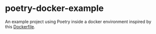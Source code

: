 # poetry-docker-example
An example project using Poetry inside a docker environment inspired by this
[Dockerfile](https://github.com/wemake-services/wemake-django-template/blob/fd6c4105e99c97313905235f5d46a30e624d1375/%7B%7Bcookiecutter.project_name%7D%7D/docker/django/Dockerfile).
